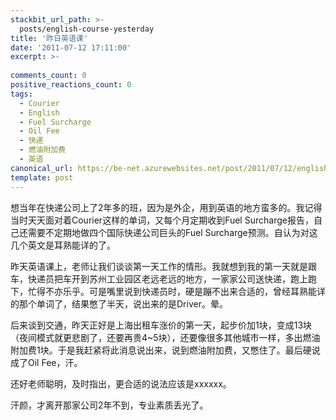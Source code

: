 ```yaml
---
stackbit_url_path: >-
  posts/english-course-yesterday
title: '昨日英语课'
date: '2011-07-12 17:11:00'
excerpt: >-
  
comments_count: 0
positive_reactions_count: 0
tags: 
  - Courier
  - English
  - Fuel Surcharge
  - Oil Fee
  - 快递
  - 燃油附加费
  - 英语
canonical_url: https://be-net.azurewebsites.net/post/2011/07/12/english-course-yesterday
template: post
---
```

<p>想当年在快递公司上了2年多的班，因为是外企，用到英语的地方蛮多的。我记得当时天天面对着Courier这样的单词，又每个月定期收到Fuel Surcharge报告，自己还需要不定期地做四个国际快递公司巨头的Fuel Surcharge预测。自认为对这几个英文是耳熟能详的了。</p>
<p>昨天英语课上，老师让我们谈谈第一天工作的情形。我就想到我的第一天就是跟车，快递员把车开到苏州工业园区老远老远的地方，一家家公司送快递，跑上跑下，忙得不亦乐乎。可是嘴里说到快递员时，硬是蹦不出来合适的，曾经耳熟能详的那个单词了，结果憋了半天，说出来的是Driver。晕。</p>
<p>后来谈到交通，昨天正好是上海出租车涨价的第一天，起步价加1块，变成13块（夜间模式就更悲剧了，还要再贵4~5块），还要像很多其他城市一样，多出燃油附加费1块。于是我赶紧将此消息说出来，说到燃油附加费，又憋住了。最后硬说成了Oil Fee，汗。</p>
<p>还好老师聪明，及时指出，更合适的说法应该是xxxxxx。</p>
<p>汗颜，才离开那家公司2年不到，专业素质丢光了。</p>